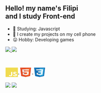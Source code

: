 <h2>Hello! my name's Filipi<br>
and I study Front-end</h2>

- 🥱 Studying: Javascript
- 😬 I create my projects on my cell phone
- 😛 Hobby: Developing games

<div>
   <a href="https://github.com/Filipi-Pinheiro">
   <img height="180em" src="https://github-readme-stats.vercel.app/api?username=Filipi-Pinheiro&show_icons=true&theme=dracula&include_all_commits=true&count_private=true"/>
   <img height="180em" src="https://github-readme-stats.vercel.app/api/top-langs/?username=Filipi-Pinheiro&layout=compact&langs_count=6&theme=tokyonight"/>
</div>

##
    
<div style="display: inline_block"><br>
  <img align="center" alt="Js" height="30" width="40" src="https://raw.githubusercontent.com/devicons/devicon/master/icons/javascript/javascript-plain.svg">
  <img align="center" alt="HTML" height="30" width="40" src="https://raw.githubusercontent.com/devicons/devicon/master/icons/html5/html5-original.svg">
  <img align="center" alt="CSS" height="30" width="40" src="https://raw.githubusercontent.com/devicons/devicon/master/icons/css3/css3-original.svg">
</div>

<br>

<div> 
  <a href="https://instagram.com/lipi_lima14" target="_blank"><img src="https://img.shields.io/badge/-Instagram-%23E4405F?style=for-the-badge&logo=instagram&logoColor=white" target="_blank"></a>
   <a
href="mailto:filipipinheiro2008@gmail.com" target="_blank"><img src="https://img.shields.io/badge/-Email-%23E4405F?style=for-the-badge&logo=email&logoColor=white" target="_blank"></a>
</div>
